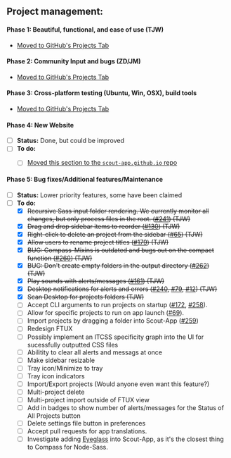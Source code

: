 ## Project management:


#### **Phase 1**: Beautiful, functional, and ease of use (TJW)

* [Moved to GitHub's Projects Tab](https://github.com/scout-app/scout-app/projects/1)


#### **Phase 2:** Community Input and bugs (ZD/JM)

* [Moved to GitHub's Projects Tab](https://github.com/scout-app/scout-app/projects/2)


#### **Phase 3:** Cross-platform testing (Ubuntu, Win, OSX), build tools

* [Moved to GitHub's Projects Tab](https://github.com/scout-app/scout-app/projects/3)


#### **Phase 4:** New Website

* [ ] **Status:** Done, but could be improved
* [ ] **To do:**
  * [ ] [Moved this section to the `scout-app.github.io` repo](https://github.com/scout-app/scout-app.github.io)


#### **Phase 5:** Bug fixes/Additional features/Maintenance

* [ ] **Status:** Lower priority features, some have been claimed
* [ ] **To do:**
  * [x] ~~Recursive Sass input folder rendering. We currently monitor all changes, but only process files in the root. ([#241](https://github.com/scout-app/scout-app/issues/241)) (TJW)~~
  * [x] ~~Drag and drop sidebar items to reorder ([#130](https://github.com/scout-app/scout-app/issues/130)) (TJW)~~
  * [x] ~~Right-click to delete an project from the sidebar ([#65](https://github.com/scout-app/scout-app/issues/65)) (TJW)~~
  * [x] ~~Allow users to rename project titles ([#179](https://github.com/scout-app/scout-app/issues/179)) (TJW)~~
  * [x] ~~BUG: Compass-Mixins is outdated and bugs out on the compact function ([#260](https://github.com/scout-app/scout-app/issues/260)) (TJW)~~
  * [x] ~~BUG: Don't create empty folders in the output directory ([#262](https://github.com/scout-app/scout-app/issues/262)) (TJW)~~
  * [x] ~~Play sounds with alerts/messages ([#161](https://github.com/scout-app/scout-app/issues/161)) (TJW)~~
  * [x] ~~Desktop notifications for alerts and errors ([#240](https://github.com/scout-app/scout-app/issues/240), [#79](https://github.com/scout-app/scout-app/issues/79), [#12](https://github.com/scout-app/scout-app/issues/12)) (TJW)~~
  * [x] ~~Scan Desktop for projects folders (TJW)~~
  * [ ] Accept CLI arguments to run projects on startup ([#172](https://github.com/scout-app/scout-app/issues/172), [#258](https://github.com/scout-app/scout-app/issues/258)).
  * [ ] Allow for specific projects to run on app launch ([#69](https://github.com/scout-app/scout-app/issues/69)).
  * [ ] Import projects by dragging a folder into Scout-App ([#259](https://github.com/scout-app/scout-app/issues/259))
  * [ ] Redesign FTUX
  * [ ] Possibly implement an ITCSS specificity graph into the UI for sucessfully outputted CSS files
  * [ ] Abilitity to clear all alerts and messags at once
  * [ ] Make sidebar resizable
  * [ ] Tray icon/Minimize to tray
  * [ ] Tray icon indicators
  * [ ] Import/Export projects (Would anyone even want this feature?)
  * [ ] Multi-project delete
  * [ ] Multi-project import outside of FTUX view
  * [ ] Add in badges to show number of alerts/messages for the Status of All Projects button
  * [ ] Delete settings file button in preferences
  * [ ] Accept pull requests for app translations.
  * [ ] Investigate adding [Eyeglass](https://github.com/sass-eyeglass/eyeglass) into Scout-App, as it's the closest thing to Compass for Node-Sass.
